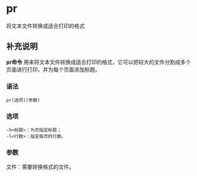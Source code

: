 #  pr

将文本文件转换成适合打印的格式

##  补充说明

**pr命令** 用来将文本文件转换成适合打印的格式，它可以把较大的文件分割成多个页面进行打印，并为每个页面添加标题。

###  语法

    
    
    pr(选项)(参数)
    

###  选项

    
    
    -h<标题>：为页指定标题；
    -l<行数>：指定每页的行数。
    

###  参数

文件：需要转换格式的文件。

